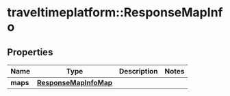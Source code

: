# traveltimeplatform::ResponseMapInfo

## Properties
Name | Type | Description | Notes
------------ | ------------- | ------------- | -------------
**maps** | [**ResponseMapInfoMap**](ResponseMapInfoMap.md) |  | 


